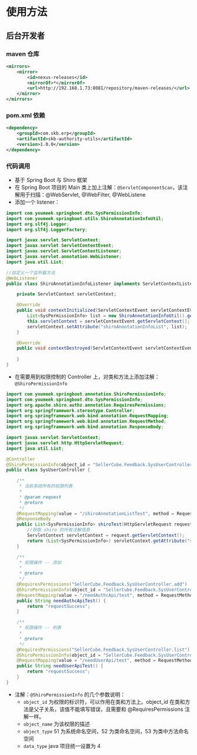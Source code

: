 

# 使用方法

## 后台开发者

### maven 仓库

``` xml
<mirrors>
    <mirror>
        <id>nexus-releases</id>
        <mirrorOf>*</mirrorOf>
        <url>http://192.168.1.73:8081/repository/maven-releases/</url>
    </mirror>
</mirrors>
```

### pom.xml 依赖

``` xml
<dependency>
    <groupId>com.skb.erp</groupId>
    <artifactId>skb-authority-utils</artifactId>
    <version>1.0.0</version>
</dependency>
```

### 代码调用

- 基于 Spring Boot 与 Shiro 框架
- 在 Spring Boot 项目的 Main 类上加上注解：`@ServletComponentScan`，该注解用于扫描：@WebServlet, @WebFilter, @WebListene
- 添加一个 listener：

``` java
import com.youmeek.springboot.dto.SysPermissionInfo;
import com.youmeek.springboot.utils.ShiroAnnotationInfoUtil;
import org.slf4j.Logger;
import org.slf4j.LoggerFactory;

import javax.servlet.ServletContext;
import javax.servlet.ServletContextEvent;
import javax.servlet.ServletContextListener;
import javax.servlet.annotation.WebListener;
import java.util.List;

//自定义一个监听器方法
@WebListener 
public class ShiroAnnotationInfoListener implements ServletContextListener {

	private ServletContext servletContext;

	@Override
	public void contextInitialized(ServletContextEvent servletContextEvent) {
		List<SysPermissionInfo> list = new ShiroAnnotationInfoUtil().getRequestMapping("com.youmeek.springboot.controller");
		this.servletContext = servletContextEvent.getServletContext();
		servletContext.setAttribute("shiroAnnotationInfoList", list);
	}

	@Override
	public void contextDestroyed(ServletContextEvent servletContextEvent) {
	
	}
}

```

- 在需要用到权限控制的 Controller 上，对类和方法上添加注解：`@ShiroPermissionInfo`

``` java
import com.youmeek.springboot.annotation.ShiroPermissionInfo;
import com.youmeek.springboot.dto.SysPermissionInfo;
import org.apache.shiro.authz.annotation.RequiresPermissions;
import org.springframework.stereotype.Controller;
import org.springframework.web.bind.annotation.RequestMapping;
import org.springframework.web.bind.annotation.RequestMethod;
import org.springframework.web.bind.annotation.ResponseBody;

import javax.servlet.ServletContext;
import javax.servlet.http.HttpServletRequest;
import java.util.List;

@Controller
@ShiroPermissionInfo(object_id = "SellerCube.Feedback.SysUserController", object_name = "客服系统-用户模块", object_type = "52", data_type = "4")
public class SysUserController {

	/**
	 * 当前系统所有的权限列表
	 *
	 * @param request
	 * @return
	 */
	@RequestMapping(value = "/shiroAnnotationListTest", method = RequestMethod.GET)
	@ResponseBody
	public List<SysPermissionInfo> shiroTest(HttpServletRequest request) {
		//获取 shiro 的所有注解信息
		ServletContext servletContext = request.getServletContext();
		return (List<SysPermissionInfo>) servletContext.getAttribute("shiroAnnotationInfoList");
	}

	/**
	 * 权限操作 -- 添加
	 *
	 * @return
	 */
	@RequiresPermissions("SellerCube.Feedback.SysUserController.add")
	@ShiroPermissionInfo(object_id = "SellerCube.Feedback.SysUserController.add", object_name = "客服系统-用户模块-新增", object_type = "53", data_type = "4", parent_id = "SellerCube.Feedback.SysUserController")
	@RequestMapping(value = "/needAuthcApi/test", method = RequestMethod.GET)
	public String needAuthcApiTest() {
		return "requestSuccess";
	}

	/**
	 * 权限操作 -- 列表
	 *
	 * @return
	 */
	@RequiresPermissions("SellerCube.Feedback.SysUserController.list")
	@ShiroPermissionInfo(object_id = "SellerCube.Feedback.SysUserController.list", object_name = "客服系统-用户模块-列表", object_type = "53", data_type = "4", parent_id = "SellerCube.Feedback.SysUserController")
	@RequestMapping(value = "/needUserApi/test", method = RequestMethod.GET)
	public String needUserApiTest() {
		return "requestSuccess";
	}
}
```

- 注解：`@ShiroPermissionInfo` 的几个参数说明：
	- `object_id` 为权限的标识符，可以作用在类和方法上。object_id 在类和方法是父子关系，该值不能填写错误，且需要和 @RequiresPermissions 注解一样。
	- `object_name` 为该权限的描述
	- `object_type` 51 为系统命名空间，52 为类命名空间，53 为类中方法命名空间
	- `data_type` java 项目统一设置为 4





















